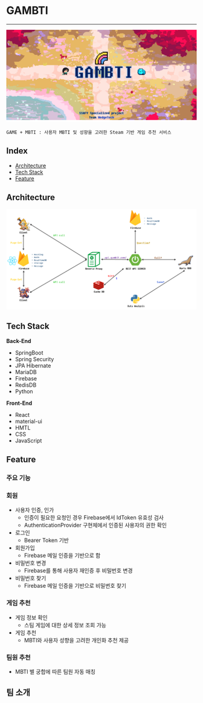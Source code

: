 # GAMBTI

---

![README%20md%209c21056679184083ba48a7d13a489282/3.png](README.assets/3-1616123750721.png)

`GAME + MBTI : 사용자 MBTI 및 성향을 고려한 Steam 기반 게임 추천 서비스`

## **Index**

- [Architecture](#archiecture)
- [Tech Stack](#tech-stack)
- [Feature](#feature)



## **Architecture**

![README%20md%209c21056679184083ba48a7d13a489282/Untitled.png](README.assets/Untitled-1616123750722.png)

## **Tech Stack**

**Back-End**

- SpringBoot
- Spring Security
- JPA Hibernate
- MariaDB
- Firebase
- RedisDB
- Python

**Front-End**

- React
- material-ui
- HMTL
- CSS
- JavaScript

## **Feature**

### **주요 기능**

### **회원**

- 사용자 인증, 인가
  - 인증이 필요한 요청인 경우 Firebase에서 IdToken 유효성 검사
  - AuthenticationProvider 구현체에서 인증된 사용자의 권한 확인
- 로그인
  - Bearer Token 기반
- 회원가입
  - Firebase 메일 인증을 기반으로 함
- 비밀번호 변경
  - Firebase를 통해 사용자 재인증 후 비밀번호 변경
- 비밀번호 찾기
  - Firebase 메일 인증을 기반으로 비밀번호 찾기

### 게임 추천

- 게임 정보 확인
  - 스팀 게임에 대한 상세 정보 조회 가능
- 게임 추천
  - MBTI와 사용자 성향을 고려한 개인화 추천 제공

### 팀원 추천

- MBTI 별 궁합에 따른 팀원 자동 매칭

## 팀 소개
